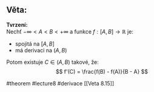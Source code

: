 ## Věta: 

**Tvrzení:**  
Nechť $-\infty < A < B < +\infty$ a funkce $f : [A, B] \to \mathbb{R}$ je:
- spojitá na $[A, B]$
- má derivaci na $(A, B)$

Potom existuje $C \in (A, B)$ takové, že:
$$
f'(C) = \frac{f(B) - f(A)}{B - A}
$$



#theorem #lecture8 #derivace 
[[Veta 8.15]]